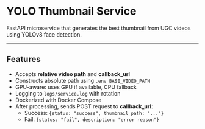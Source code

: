 # YOLO Thumbnail Service 

FastAPI microservice that generates the best thumbnail from UGC videos using YOLOv8 face detection.

---

## Features

- Accepts **relative video path** and **callback_url**
- Constructs absolute path using `.env BASE_VIDEO_PATH`
- GPU-aware: uses GPU if available, CPU fallback
- Logging to `logs/service.log` with rotation
- Dockerized with Docker Compose
- After processing, sends POST request to **callback_url**:
  - Success: `{status: "success", thumbnail_path: "..."}`  
  - Fail: `{status: "fail", description: "error reason"}`


